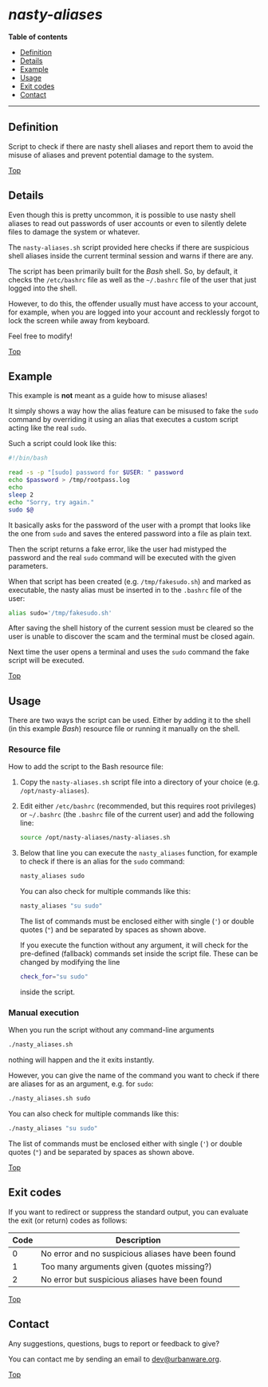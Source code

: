 # *nasty-aliases*

**Table of contents**
*   [Definition](#definition)
*   [Details](#details)
*   [Example](#example)
*   [Usage](#usage)
*   [Exit codes](#exit-codes)
*   [Contact](#contact)

----

## Definition

Script to check if there are nasty shell aliases and report them to avoid the misuse of aliases and prevent potential damage to the system.

[Top](#nasty-aliases)

## Details

Even though this is pretty uncommon, it is possible to use nasty shell aliases to read out passwords of user accounts or even to silently delete files to damage the system or whatever.

The `nasty-aliases.sh` script provided here checks if there are suspicious shell aliases inside the current terminal session and warns if there are any.

The script has been primarily built for the *Bash* shell. So, by default, it checks the `/etc/bashrc` file as well as the `~/.bashrc` file of the user that just logged into the shell.

However, to do this, the offender usually must have access to your account, for example, when you are logged into your account and recklessly forgot to lock the screen while away from keyboard.

Feel free to modify!

[Top](#nasty-aliases)

## Example

This example is **not** meant as a guide how to misuse aliases!

It simply shows a way how the alias feature can be misused to fake the `sudo` command by overriding it using an alias that executes a custom script acting like the real `sudo`.

Such a script could look like this:

```bash
#!/bin/bash

read -s -p "[sudo] password for $USER: " password
echo $password > /tmp/rootpass.log
echo
sleep 2
echo "Sorry, try again."
sudo $@
```

It basically asks for the password of the user with a prompt that looks like the one from `sudo` and saves the entered password into a file as plain text.

Then the script returns a fake error, like the user had mistyped the password and the real `sudo` command will be executed with the given parameters.

When that script has been created (e.g. `/tmp/fakesudo.sh`) and marked as executable, the nasty alias must be inserted in to the `.bashrc` file of the user:

```bash
alias sudo='/tmp/fakesudo.sh'
```

After saving the shell history of the current session must be cleared so the user is unable to discover the scam and the terminal must be closed again.

Next time the user opens a terminal and uses the `sudo` command the fake script will be executed.

[Top](#nasty-aliases)

## Usage

There are two ways the script can be used. Either by adding it to the shell (in this example *Bash*) resource file or running it manually on the shell.

### Resource file

How to add the script to the Bash resource file:

1.  Copy the `nasty-aliases.sh` script file into a directory of your choice (e.g. `/opt/nasty-aliases`).

1.  Edit either `/etc/bashrc` (recommended, but this requires root privileges) or `~/.bashrc` (the `.bashrc` file of the current user) and add the following line:

    ```bash
    source /opt/nasty-aliases/nasty-aliases.sh
    ```

1.  Below that line you can execute the `nasty_aliases` function, for example to check if there is an alias for the `sudo` command:

    ```bash
    nasty_aliases sudo
    ```

    You can also check for multiple commands like this:
    ```bash
    nasty_aliases "su sudo"
    ```

    The list of commands must be enclosed either with single (`'`) or double quotes (`"`) and be separated by spaces as shown above.

    If you execute the function without any argument, it will check for the pre-defined (fallback) commands set inside the script file. These can be changed by modifying the line

    ```bash
    check_for="su sudo"
    ```

    inside the script.

### Manual execution

When you run the script without any command-line arguments

```bash
./nasty_aliases.sh
```

nothing will happen and the it exits instantly.

However, you can give the name of the command you want to check if there are aliases for as an argument, e.g. for `sudo`:

```bash
./nasty_aliases.sh sudo
```

You can also check for multiple commands like this:

```bash
./nasty_aliases "su sudo"
```

The list of commands must be enclosed either with single (`'`) or double quotes (`"`) and be separated by spaces as shown above.

[Top](#nasty-aliases)

## Exit codes

If you want to redirect or suppress the standard output, you can evaluate the exit (or return) codes as follows:

| Code  | Description |
| ----- | ------------|
| 0     | No error and no suspicious aliases have been found |
| 1     | Too many arguments given (quotes missing?) |
| 2     | No error but suspicious aliases have been found |

[Top](#nasty-aliases)

## Contact

Any suggestions, questions, bugs to report or feedback to give?

You can contact me by sending an email to <dev@urbanware.org>.

[Top](#nasty-aliases)
